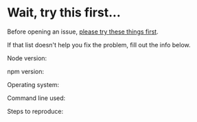 # Wait, try this first...
Before opening an issue, [please try these things first](https://github.com/coryhouse/pluralsight-redux-starter#having-issues-try-these-things-first).

If that list doesn't help you fix the problem, fill out the info below.

Node version:

npm version:

Operating system:

Command line used:

Steps to reproduce:
